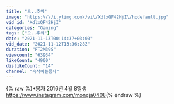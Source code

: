 ```yaml
---
title: "으..추워"
image: "https:\/\/i.ytimg.com\/vi\/XdlxQF42HjI\/hqdefault.jpg"
vid_id: "XdlxQF42HjI"
categories: "Gaming"
tags: ["으..추워"]
date: "2021-11-13T00:14:37+03:00"
vid_date: "2021-11-12T13:36:28Z"
duration: "PT2M39S"
viewcount: "63934"
likeCount: "4900"
dislikeCount: "14"
channel: "속삭이는몽자"
---
```

{% raw %}*몽자 2016년 4월 8일생 <br /><a rel="nofollow" target="blank" href="https://www.instagram.com/mongja0408">https://www.instagram.com/mongja0408</a>{% endraw %}
